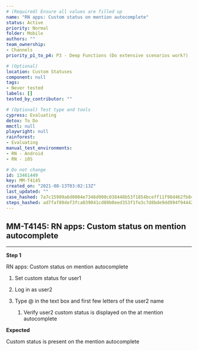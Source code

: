 ```yaml
---
# (Required) Ensure all values are filled up
name: "RN apps: Custom status on mention autocomplete"
status: Active
priority: Normal
folder: Mobile
authors: ""
team_ownership: 
- Channels
priority_p1_to_p4: P3 - Deep Functions (Do extensive scenarios work?)

# (Optional)
location: Custom Statuses
component: null
tags: 
- Never tested
labels: []
tested_by_contributor: ""

# (Optional) Test type and tools
cypress: Evaluating
detox: To Do
mmctl: null
playwright: null
rainforest: 
- Evaluating
manual_test_environments: 
- RN - Android
- RN - iOS

# Do not change
id: 13461449
key: MM-T4145
created_on: "2021-08-13T03:02:13Z"
last_updated: ""
case_hashed: 7a7c15989a6d0084e7346d900c038448b53f1854bceff11f98d462fb84ba95c6056c96c502de63a63eb3f0bb9d4adc6d
steps_hashed: ad7faf89def3fca039041cd89b0eed353f1fe3c7d8bde9dd994f94442b284bb46b614b8a6872b9dc6bc51dc85d291dd2
---
```


<!-- (Auto-generated) Based on frontmatter's "key" and "name" -->

## MM-T4145: RN apps: Custom status on mention autocomplete

---

**Step 1**

RN apps: Custom status on mention autocomplete

1. Set custom status for user1

2. Log in as user2

3. Type @ in the text box and first few letters of the user2 name

   1. Verify user2 custom status is displayed on the at mention autocomplete

**Expected**

Custom status is present on the mention autocomplete

